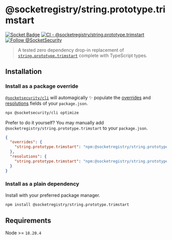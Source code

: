 # @socketregistry/string.prototype.trimstart

[![Socket Badge](https://socket.dev/api/badge/npm/package/@socketregistry/string.prototype.trimstart)](https://socket.dev/npm/package/@socketregistry/string.prototype.trimstart)
[![CI - @socketregistry/string.prototype.trimstart](https://github.com/SocketDev/socket-registry-js/actions/workflows/test.yml/badge.svg)](https://github.com/SocketDev/socket-registry-js/actions/workflows/test.yml)
[![Follow @SocketSecurity](https://img.shields.io/twitter/follow/SocketSecurity?style=social)](https://twitter.com/SocketSecurity)

> A tested zero dependency drop-in replacement of
> [`string.prototype.trimstart`](https://www.npmjs.com/package/string.prototype.trimstart)
> complete with TypeScript types.

## Installation

### Install as a package override

[`@socketsecurity/cli`](https://www.npmjs.com/package/@socketsecurity/cli) will
automagically :sparkles: populate the
[overrides](https://docs.npmjs.com/cli/v9/configuring-npm/package-json#overrides)
and [resolutions](https://yarnpkg.com/configuration/manifest#resolutions) fields
of your `package.json`.

```sh
npx @socketsecurity/cli optimize
```

Prefer to do it yourself? You may manually add
`@socketregistry/string.prototype.trimstart` to your `package.json`.

```json
{
  "overrides": {
    "string.prototype.trimstart": "npm:@socketregistry/string.prototype.trimstart@^1"
  },
  "resolutions": {
    "string.prototype.trimstart": "npm:@socketregistry/string.prototype.trimstart@^1"
  }
}
```

### Install as a plain dependency

Install with your preferred package manager.

```sh
npm install @socketregistry/string.prototype.trimstart
```

## Requirements

Node >= `18.20.4`
